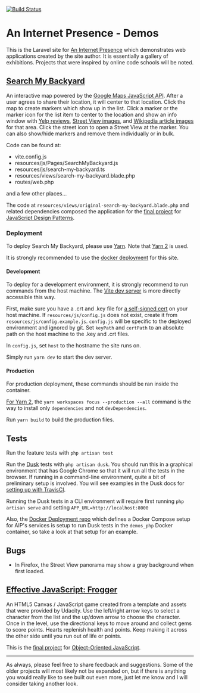 [![Build Status](https://travis-ci.org/enderandpeter/aip-demos.svg?branch=master)](https://travis-ci.org/enderandpeter/aip-demos)

# An Internet Presence - Demos

This is the Laravel site for [An Internet Presence](http://aninternetpresence.net/) which demonstrates web applications created by the site author. It is essentially a gallery of
exhibitions. Projects that were inspired by online code schools will be noted.

<a href="https://demos.aninternetpresence.net/search-my-backyard" target="_blank"><h2>Search My Backyard</h2></a>

An interactive map powered by the [Google Maps JavaScript API](https://developers.google.com/maps/documentation/javascript/tutorial). After a user
agrees to share their location, it will center to that location. Click the map to create markers which show up in the list. Click a marker or the
marker icon for the list item to center to the location and show an info window with [Yelp reviews](http://www.yelp.com/developers/documentation), [Street View images](https://developers.google.com/maps/documentation/streetview/intro), and [Wikipedia article images](https://www.mediawiki.org/wiki/API:Main_page) for that area. Click the street icon to open a Street View at the marker. You can also show/hide markers and
remove them individually or in bulk.

Code can be found at:

* vite.config.js
* resources/js/Pages/SearchMyBackyard.js
* resources/js/search-my-backyard.ts
* resources/views/search-my-backyard.blade.php
* routes/web.php

and a few other places...

The code at `resources/views/original-search-my-backyard.blade.php` and related dependencies composed the application for the [final project](https://classroom.udacity.com/courses/ud989/lessons/3580848605/concepts/35254789990923) for [JavaScript Design Patterns](https://www.udacity.com/course/javascript-design-patterns--ud989). 

### Deployment

To deploy Search My Backyard, please use [Yarn](https://yarnpkg.com/). Note that [Yarn 2](https://yarnpkg.com) is used.

It is strongly recommended to use the [docker deployment](https://gitlab.com/aninternetpresence/docker-demos) for this site.

#### Development

To deploy for a development environment, it is strongly recommend to run commands from the host machine. The [Vite dev
server](https://vitejs.dev/guide) is more directly accessible this way.

First, make sure you have a .crt and .key file for [a self-signed cert](https://linuxize.com/post/creating-a-self-signed-ssl-certificate/) on your host machine. If `resources/js/config.js` does not exist,
create it from `resources/js/config.example.js`. `config.js` will be specific to the deployed environment and ignored by git. Set `keyPath` and `certPath` to an absolute path on the host machine to the .key and
.crt files.

In `config.js`, set `host` to the hostname the site runs on.

Simply run `yarn dev` to start the dev server.

#### Production

For production deployment, these commands should be ran inside the container.

[For Yarn 2](https://yarnpkg.com/cli/workspaces/focus), the `yarn workspaces focus --production --all` command is the way to install only `dependencies`
and not `devDependencies`.

Run `yarn build` to build the production files.


## Tests

Run the feature tests with `php artisan test`

Run the [Dusk](https://laravel.com/docs/dusk) tests with `php artisan dusk`. You should run this in a graphical environment that has Google Chrome so that it will
run all the tests in the browser. If running in a command-line environment, quite a bit of preliminary setup is involved. You will see examples in the Dusk docs for [setting up with TravisCI](https://laravel.com/docs/8.x/dusk#running-tests-on-travis-ci).

Running the Dusk tests in a CLI environment will require first running `php artisan serve` and setting `APP_URL=http://localhost:8000`

Also, the [Docker Deployment repo](https://gitlab.com/aninternetpresence/docker-deployment) which defines a Docker Compose setup for AIP's services is setup
to run Dusk tests in the `demos_php` Docker container, so take a look at that setup for an example.

## Bugs
* In Firefox, the Street View panorama may show a gray background when first loaded.
    
<a href="https://demos.aninternetpresence.net/frogger" target="_blank"><h2>Effective JavaScript: Frogger</h2></a>

An HTML5 Canvas / JavaScript game created from a template and assets that were provided by Udacity. Use the left/right arrow keys to select a character from the list and the up/down arrow to choose the character. Once in the level, use the directional keys to move around and collect gems to score points. Hearts replenish health and points. Keep making it across the other side until you run out of life or points.

This is the [final project](https://classroom.udacity.com/courses/ud015/lessons/3072058665/concepts/31018886370923) for [Object-Oriented JavaScript](https://www.udacity.com/course/object-oriented-javascript--ud015).

<hr>

As always, please feel free to share feedback and suggestions. Some of the older projects will most likely not be expanded on, but if there is anything you would really like to see built out even more, just let me know and I will consider taking another look.
